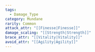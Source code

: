 ```yaml
---
tags:
  - Damage_Type
category: Mundane
rarity: Common
attack_attr: "[[Finesse|Finesse]]"
damage_scaling: "[[Strength|Strength]]"
brace_attr: "[[Vitality|Vitality]]"
avoid_attr: "[[Agility|Agility]]"
---
```

